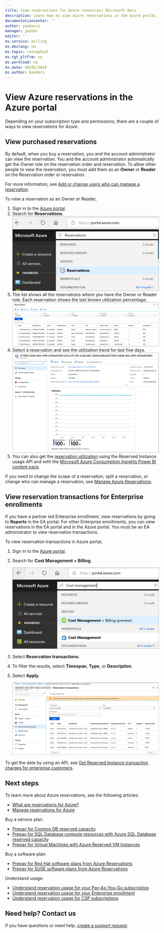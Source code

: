 ```yaml
---
title: View reservations for Azure resources| Microsoft Docs
description: Learn how to view Azure reservations in the Azure portal.
documentationcenter: ''
author: yashesvi
manager: yashar
editor: ''
ms.service: billing
ms.devlang: na
ms.topic: conceptual
ms.tgt_pltfrm: na
ms.workload: na
ms.date: 10/01/2019
ms.author: banders
---
```

# View Azure reservations in the Azure portal

Depending on your subscription type and permissions, there are a couple of ways to view reservations for Azure.

## View purchased reservations

By default, when you buy a reservation, you and the account administrator can view the reservation. You and the account administrator automatically get the Owner role on the reservation order and reservation. To allow other people to view the reservation, you must add them as an **Owner** or **Reader** on the Reservation order or reservation.

For more information, see [Add or change users who can manage a reservation](billing-manage-reserved-vm-instance.md#add-or-change-users-who-can-manage-a-reservation).

To view a reservation as an Owner or Reader,

1. Sign in to the [Azure portal](https://portal.azure.com).
2. Search for **Reservations**.
    ![Screenshot that shows Azure portal search](./media/billing-view-reservation/portal-reservation-search.png)  
3. The list shows all the reservations where you have the Owner or Reader role. Each reservation shows the last known utilization percentage.  
    ![Example showing a list of reservations](./media/billing-view-reservation/view-reservations.png)
4. Select a reservation and see the utilization trend for last five days.  
    ![Example showing reservation utilization trend](./media/billing-view-reservation/reservation-utilization.png)
5. You can also get the [reservation utilization](/rest/api/billing/enterprise/billing-enterprise-api-reserved-instance-usage) using the Reserved Instance usage API and with the [Microsoft Azure Consumption Insights Power BI content pack](/power-bi/service-connect-to-azure-consumption-insights).

If you need to change the scope of a reservation, split a reservation, or change who can manage a reservation, see [Manage Azure Reservations](billing-manage-reserved-vm-instance.md).

## View reservation transactions for Enterprise enrollments

 If you have a partner led Enterprise enrollment, view reservations by going to **Reports** in the EA portal. For other Enterprise enrollments, you can view reservations in the EA portal and in the Azure portal. You must be an EA administrator to view reservation transactions.

To view reservation transactions in Azure portal,

1. Sign in to the [Azure portal](https://portal.azure.com).
1. Search for **Cost Management + Billing**.

    ![Screenshot that shows Azure portal search](./media/billing-view-reservation/portal-cm-billing-search.png)

1. Select **Reservation transactions**.
1. To filter the results, select  **Timespan**, **Type**, or **Description**.
1. Select **Apply**.

    ![Screenshot that shows reservation transactions results](./media/billing-view-reservation/portal-billing-reservation-transaction-results.png)

To get the data by using an API, see [Get Reserved Instance transaction charges for enterprise customers](/rest/api/billing/enterprise/billing-enterprise-api-reserved-instance-charges).

## Next steps

To learn more about Azure reservations, see the following articles:

- [What are reservations for Azure?](billing-save-compute-costs-reservations.md)
- [Manage reservations for Azure](billing-manage-reserved-vm-instance.md)

Buy a service plan:

- [Prepay for Cosmos DB reserved capacity](../cosmos-db/cosmos-db-reserved-capacity.md)
- [Prepay for SQL Database compute resources with Azure SQL Database reserved capacity](../sql-database/sql-database-reserved-capacity.md)
- [Prepay for Virtual Machines with Azure Reserved VM Instances](../virtual-machines/windows/prepay-reserved-vm-instances.md)

Buy a software plan:

- [Prepay for Red Hat software plans from Azure Reservations](../virtual-machines/linux/prepay-rhel-software-charges.md)
- [Prepay for SUSE software plans from Azure Reservations](../virtual-machines/linux/prepay-suse-software-charges.md)

Understand usage:

- [Understand reservation usage for your Pay-As-You-Go subscription](billing-understand-reserved-instance-usage.md)
- [Understand reservation usage for your Enterprise enrollment](billing-understand-reserved-instance-usage-ea.md)
- [Understand reservation usage for CSP subscriptions](https://docs.microsoft.com/partner-center/azure-reservations)

## Need help? Contact us

If you have questions or need help,  [create a support request](https://go.microsoft.com/fwlink/?linkid=2083458).
